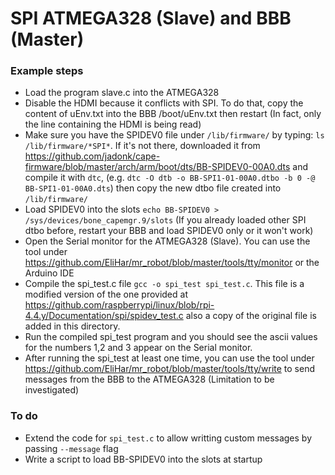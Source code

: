 # SPI ATMEGA328 (Slave) and BBB (Master)

### Example steps
- Load the program slave.c into the ATMEGA328
- Disable the HDMI because it conflicts with SPI. To do that, copy the content of uEnv.txt into the BBB /boot/uEnv.txt then restart (In fact, only the line containing the HDMI is being read)
- Make sure you have the SPIDEV0 file under `/lib/firmware/` by typing: `ls /lib/firmware/*SPI*`. If it's not there, downloaded it from https://github.com/jadonk/cape-firmware/blob/master/arch/arm/boot/dts/BB-SPIDEV0-00A0.dts and compile it with `dtc`, (e.g. `dtc -O dtb -o BB-SPI1-01-00A0.dtbo -b 0 -@ BB-SPI1-01-00A0.dts`) then copy the new dtbo file created into `/lib/firmware/`
- Load SPIDEV0 into the slots `echo BB-SPIDEV0 > /sys/devices/bone_capemgr.9/slots` (If you already loaded other SPI dtbo before, restart your BBB and load SPIDEV0 only or it won't work)
- Open the Serial monitor for the ATMEGA328 (Slave). You can use the tool under https://github.com/EliHar/mr_robot/blob/master/tools/tty/monitor or the Arduino IDE
- Compile the spi_test.c file `gcc -o spi_test spi_test.c`. This file is a modified version of the one provided at https://github.com/raspberrypi/linux/blob/rpi-4.4.y/Documentation/spi/spidev_test.c also a copy of the original file is added in this directory.
- Run the compiled spi_test program and you should see the ascii values for the numbers 1,2 and 3 appear on the Serial monitor.
- After running the spi_test at least one time, you can use the tool under https://github.com/EliHar/mr_robot/blob/master/tools/tty/write to send messages from the BBB to the ATMEGA328 (Limitation to be investigated)

### To do
- Extend the code for `spi_test.c` to allow writting custom messages by passing `--message` flag
- Write a script to load BB-SPIDEV0 into the slots at startup
